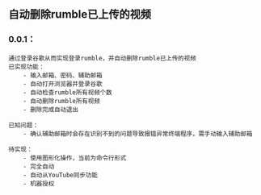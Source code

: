 ## 自动删除rumble已上传的视频

### 0.0.1：
    通过登录谷歌从而实现登录rumble，并自动删除rumble已上传的视频
    已实现功能：
        - 输入邮箱、密码、辅助邮箱
        - 自动打开浏览器并登录谷歌
        - 自动检查rumble所有视频个数
        - 自动删除rumble所有视频
        - 删除完成自动退出

    已知问题：
        - 确认辅助邮箱时会存在识别不到的问题导致报错异常终端程序，需手动输入辅助邮箱
    
    待实现：
        - 使用图形化操作，当前为命令行形式
        - 完全自动
        - 自动从YouTube同步功能
        - 机器授权